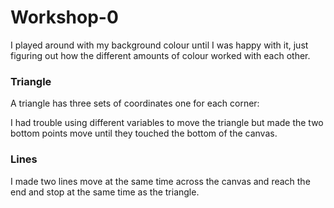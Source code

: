 # Workshop-0

I played around with my background colour until I was happy with it, just figuring out how the different amounts of colour worked with each other. 

### Triangle
A triangle has three sets of coordinates one for each corner:

I had trouble using different variables to move the triangle but made the two bottom points move until they touched the bottom of the canvas.

### Lines
I made two lines move at the same time across the canvas and reach the end and stop at the same time as the triangle.

